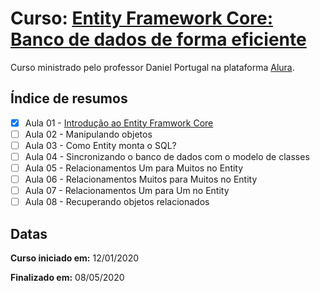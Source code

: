 # Curso: [Entity Framework Core: Banco de dados de forma eficiente](https://cursos.alura.com.br/course/entity-framework-core)

Curso ministrado pelo professor Daniel Portugal na plataforma [Alura](https://cursos.alura.com.br/dashboard).

## Índice de resumos

- [X] Aula 01 - [Introdução ao Entity Framwork Core](https://github.com/oliviamattiazzo/Resumos/blob/master/EntityFramework/Aula01_IntroducaoEntityFrameworkCore.md)
- [ ] Aula 02 - Manipulando objetos
- [ ] Aula 03 - Como Entity monta o SQL?
- [ ] Aula 04 - Sincronizando o banco de dados com o modelo de classes
- [ ] Aula 05 - Relacionamentos Um para Muitos no Entity
- [ ] Aula 06 - Relacionamentos Muitos para Muitos no Entity
- [ ] Aula 07 - Relacionamentos Um para Um no Entity
- [ ] Aula 08 - Recuperando objetos relacionados

## Datas

**Curso iniciado em:** 12/01/2020

**Finalizado em:** 08/05/2020


